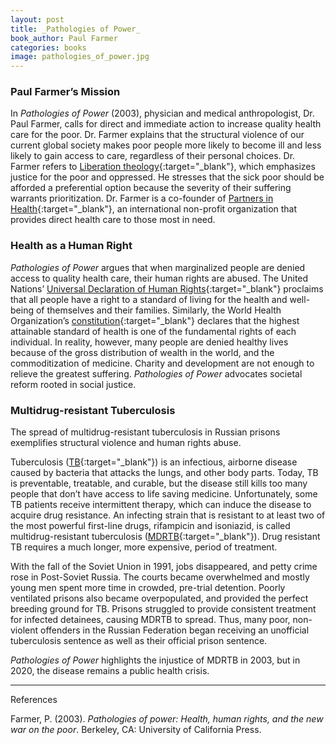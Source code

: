 ```yaml
---
layout: post
title: _Pathologies of Power_
book_author: Paul Farmer
categories: books
image: pathologies_of_power.jpg
---
```

### Paul Farmer’s Mission

In _Pathologies of Power_ (2003), physician and medical anthropologist, Dr. Paul Farmer, calls for direct and immediate action to increase quality health care for the poor. Dr. Farmer explains that the structural violence of our current global society makes poor people more likely to become ill and less likely to gain access to care, regardless of their personal choices. Dr. Farmer refers to [Liberation theology][1]{:target="_blank"}, which emphasizes justice for the poor and oppressed. He stresses that the sick poor should be afforded a preferential option because the severity of their suffering warrants prioritization. Dr. Farmer is a co-founder of [Partners in Health][2]{:target="_blank"}, an international non-profit organization that provides direct health care to those most in need.

### Health as a Human Right

_Pathologies of Power_ argues that when marginalized people are denied access to quality health care, their human rights are abused. The United Nations’ [Universal Declaration of Human Rights][3]{:target="_blank"} proclaims that all people have a right to a standard of living for the health and well-being of themselves and their families. Similarly, the World Health Organization’s [constitution][4]{:target="_blank"} declares that the highest attainable standard of health is one of the fundamental rights of each individual. In reality, however, many people are denied healthy lives because of the gross distribution of wealth in the world, and the commoditization of medicine. Charity and development are not enough to relieve the greatest suffering. _Pathologies of Power_ advocates societal reform rooted in social justice.

### Multidrug-resistant Tuberculosis

The spread of multidrug-resistant tuberculosis in Russian prisons exemplifies structural violence and human rights abuse.

Tuberculosis ([TB][5]{:target="_blank"}) is an infectious, airborne disease caused by bacteria that attacks the lungs, and other body parts. Today, TB is preventable, treatable, and curable, but the disease still kills too many people that don’t have access to life saving medicine. Unfortunately, some TB patients receive intermittent therapy, which can induce the disease to acquire drug resistance. An infecting strain that is resistant to at least two of the most powerful first-line drugs, rifampicin and isoniazid, is called multidrug-resistant tuberculosis ([MDRTB][6]{:target="_blank"}). Drug resistant TB requires a much longer, more expensive, period of treatment.

With the fall of the Soviet Union in 1991, jobs disappeared, and petty crime rose in Post-Soviet Russia. The courts became overwhelmed and mostly young men spent more time in crowded, pre-trial detention. Poorly ventilated prisons also became overpopulated, and provided the perfect breeding ground for TB. Prisons struggled to provide consistent treatment for infected detainees, causing MDRTB to spread. Thus, many poor, non-violent offenders in the Russian Federation began receiving an unofficial tuberculosis sentence as well as their official prison sentence.

_Pathologies of Power_ highlights the injustice of MDRTB in 2003, but in 2020, the disease remains a public health crisis.

---
References

Farmer, P. (2003). _Pathologies of power: Health, human rights, and the new war
on the poor_. Berkeley, CA: University of California Press.

[1]: https://www.britannica.com/topic/liberation-theology
[2]: https://www.pih.org/pages/our-mission
[3]: https://www.un.org/en/universal-declaration-human-rights/index.html
[4]: https://www.who.int/about/who-we-are/constitution
[5]: https://www.who.int/news-room/fact-sheets/detail/tuberculosis
[6]: https://www.who.int/features/qa/79/en/
